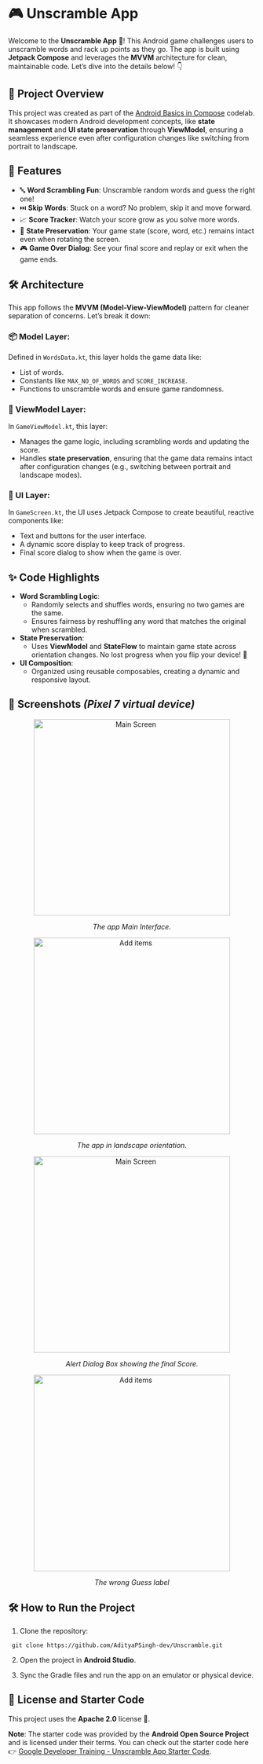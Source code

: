 # 🎮 Unscramble App

Welcome to the **Unscramble App** 🎉! This Android game challenges users to unscramble words and rack up points as they go. The app is built using **Jetpack Compose** and leverages the **MVVM** architecture for clean, maintainable code. Let’s dive into the details below! 👇

## 🌟 Project Overview

This project was created as part of the [Android Basics in Compose](https://developer.android.com/codelabs/basic-android-kotlin-compose-viewmodel-and-state?continue=https%3A%2F%2Fdeveloper.android.com%2Fcourses%2Fpathways%2Fandroid-basics-compose-unit-4-pathway-1%23codelab-https%3A%2F%2Fdeveloper.android.com%2Fcodelabs%2Fbasic-android-kotlin-compose-viewmodel-and-state#0) codelab. It showcases modern Android development concepts, like **state management** and **UI state preservation** through **ViewModel**, ensuring a seamless experience even after configuration changes like switching from portrait to landscape.

## 🚀 Features

-   🔤 **Word Scrambling Fun**: Unscramble random words and guess the right one!
-   ⏭️ **Skip Words**: Stuck on a word? No problem, skip it and move forward.
-   📈 **Score Tracker**: Watch your score grow as you solve more words.
-   🧠 **State Preservation**: Your game state (score, word, etc.) remains intact even when rotating the screen.
-   🎮 **Game Over Dialog**: See your final score and replay or exit when the game ends.

## 🛠️ Architecture

This app follows the **MVVM (Model-View-ViewModel)** pattern for cleaner separation of concerns. Let’s break it down:

### 📦 Model Layer:

Defined in `WordsData.kt`, this layer holds the game data like:

-   List of words.
-   Constants like `MAX_NO_OF_WORDS` and `SCORE_INCREASE`.
-   Functions to unscramble words and ensure game randomness.

### 🎯 ViewModel Layer:

In `GameViewModel.kt`, this layer:

-   Manages the game logic, including scrambling words and updating the score.
-   Handles **state preservation**, ensuring that the game data remains intact after configuration changes (e.g., switching between portrait and landscape modes).

### 🎨 UI Layer:

In `GameScreen.kt`, the UI uses Jetpack Compose to create beautiful, reactive components like:

-   Text and buttons for the user interface.
-   A dynamic score display to keep track of progress.
-   Final score dialog to show when the game is over.

## ✨ Code Highlights

-   **Word Scrambling Logic**:
    -   Randomly selects and shuffles words, ensuring no two games are the same.
    -   Ensures fairness by reshuffling any word that matches the original when scrambled.
-   **State Preservation**:
    -   Uses **ViewModel** and **StateFlow** to maintain game state across orientation changes. No lost progress when you flip your device! 🔄
-   **UI Composition**:
    -   Organized using reusable composables, creating a dynamic and responsive layout.

## 📸 Screenshots *(Pixel 7 virtual device)*


 
<div align="center">

<!-- Starter Screen  -->
<img src="images/startingScreen.png" alt="Main Screen" style="width:400px; height:auto;" />
<p style="text-align:center;"><em>The app Main Interface.</em></p>

<!-- Landscape Mode -->
<img src="images/horizontal.png" alt="Add items" style="width:auto; height:400px;" />
<p style="text-align:center;"><em>The app in landscape orientation.</em></p>
<!-- Alert Dialog  -->
<img src="images/alert dialog.png" alt="Main Screen" style="width:400px; height:auto;" />
<p style="text-align:center;"><em> Alert Dialog Box showing the final Score.</em></p>

<!-- Wrong Guess Screen  -->
<img src="images/wrongguess.png" alt="Add items" style="width:400px; height:auto;" />
<p style="text-align:center;"><em>The wrong Guess label</em></p>


</div>





## 🛠️ How to Run the Project

1.  Clone the repository:
   
   ```
    git clone https://github.com/AdityaPSingh-dev/Unscramble.git
```

2.  Open the project in **Android Studio**.
    
3.  Sync the Gradle files and run the app on an emulator or physical device.
    

## 📜 License and Starter Code

This project uses the **Apache 2.0** license 📝.

**Note**: The starter code was provided by the **Android Open Source Project** and is licensed under their terms. You can check out the starter code here 👉 [Google Developer Training - Unscramble App Starter Code](https://github.com/google-developer-training/basic-android-kotlin-compose-training-unscramble/tree/starter).
